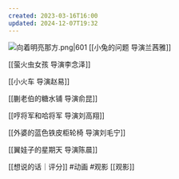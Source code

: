 ```yaml
---
created: 2023-03-16T16:00
updated: 2024-12-07T19:32
---
```

 ![向着明亮那方.png|601](https://resource-17v.pages.dev/%E5%90%91%E7%9D%80%E6%98%8E%E4%BA%AE%E9%82%A3%E6%96%B9.png)
[[小兔的问题   导演兰茜雅]]

[[萤火虫女孩   导演李念泽]]

[[小火车   导演赵易]]

[[蒯老伯的糖水铺   导演俞昆]]

[[哼将军和哈将军   导演刘高翔]]

[[外婆的蓝色铁皮柜轮椅   导演刘毛宁]]

[[翼娃子的星期天   导演陈晨]]

[[想说的话｜评分]]
#动画 #观影 [[观影]]